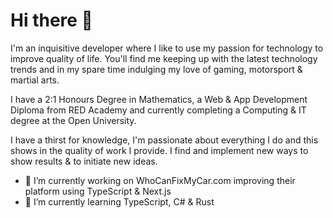 # Hi there 👋

I'm an inquisitive developer where I like to use my passion for technology to improve quality of life. You'll find me keeping up with the latest technology trends and in my spare time indulging my love of gaming, motorsport & martial arts.

I have a 2:1 Honours Degree in Mathematics, a Web & App Development Diploma from RED Academy and currently completing a Computing & IT degree at the Open University.

I have a thirst for knowledge, I'm passionate about everything I do and this shows in the quality of work I provide. I find and implement new ways to show results & to initiate new ideas.

- 🔭 I’m currently working on WhoCanFixMyCar.com improving their platform using TypeScript & Next.js
- 🌱 I’m currently learning TypeScript, C# & Rust
